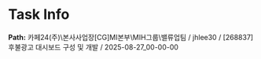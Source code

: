 # Task Info

**Path:** 카페24(주)\본사사업장\[CG]MI본부\MIH그룹\밸류업팀 / jhlee30 / [268837] 후불광고 대시보드 구성 및 개발 / 2025-08-27_00-00-00

